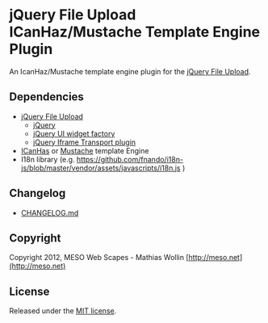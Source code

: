 jQuery File Upload ICanHaz/Mustache Template Engine Plugin
===================================================

An IcanHaz/Mustache template engine plugin for the [jQuery File Upload](https://github.com/blueimp/jQuery-File-Upload).

## Dependencies
* [jQuery File Upload](https://github.com/blueimp/jQuery-File-Upload)
  * [jQuery](http://jquery.com)
  * [jQuery UI widget factory](http://wiki.jqueryui.com/w/page/12138135/Widget_factory)
  * [jQuery Iframe Transport plugin](https://github.com/blueimp/jQuery-File-Upload)
* [ICanHas](http://icanhazjs.com) or [Mustache](https://github.com/janl/mustache.js) template Engine
* I18n library
  (e.g. https://github.com/fnando/i18n-js/blob/master/vendor/assets/javascripts/i18n.js )

## Changelog
* [CHANGELOG.md](https://github.com/meso-unimpressed/jQuery-File-Upload-ICanHaz-Mustache-Template-Engine/blob/master/CHANGELOG.md)

## Copyright
Copyright 2012, MESO Web Scapes - Mathias Wollin
[http://meso.net](http://meso.net)

## License
Released under the [MIT license](http://www.opensource.org/licenses/MIT).

